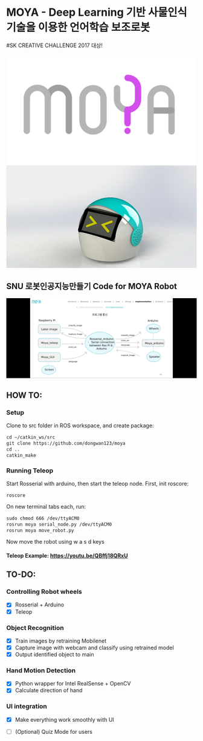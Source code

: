 # MOYA - Deep Learning 기반 사물인식 기술을 이용한 언어학습 보조로봇
#SK CREATIVE CHALLENGE 2017 대상!

![](./moya.PNG)
![](./1512722887971.jpg)

## SNU 로봇인공지능만들기 Code for MOYA Robot

![](./rosnodes.png)

## HOW TO:

### Setup
Clone to src folder in ROS workspace, and create package:

```
cd ~/catkin_ws/src
git clone https://github.com/dongwan123/moya
cd ..
catkin_make
```

### Running Teleop
Start Rosserial with arduino, then start the teleop node. First, init roscore:

```
roscore
```

On new terminal tabs each, run:
```
sudo chmod 666 /dev/ttyACM0
rosrun moya serial_node.py /dev/ttyACM0
rosrun moya move_robot.py
```

Now move the robot using w a s d keys

#### Teleop Example: https://youtu.be/QBffj18QRxU


## TO-DO:
### Controlling Robot wheels
- [x] Rosserial + Arduino
- [x] Teleop
### Object Recognition
- [x] Train images by retraining Mobilenet
- [x] Capture image with webcam and classify using retrained model
- [x] Output identified object to main
### Hand Motion Detection
- [x] Python wrapper for Intel RealSense + OpenCV
- [x] Calculate direction of hand
### UI integration
- [x] Make everything work smoothly with UI
- [ ] (Optional) Quiz Mode for users



